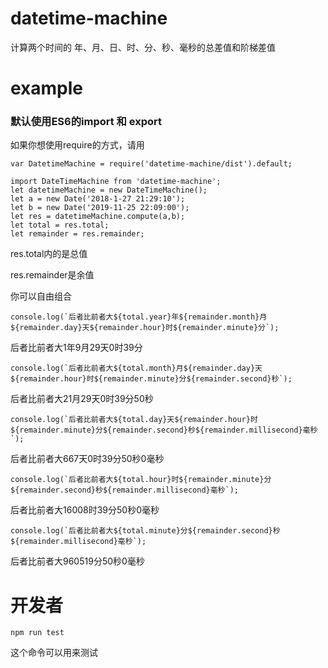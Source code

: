 # datetime-machine
计算两个时间的 年、月、日、时、分、秒、毫秒的总差值和阶梯差值
# example

### 默认使用ES6的import 和 export

如果你想使用require的方式，请用 
```
var DatetimeMachine = require('datetime-machine/dist').default;
```
```
import DateTimeMachine from 'datetime-machine';
let datetimeMachine = new DateTimeMachine();
let a = new Date('2018-1-27 21:29:10');
let b = new Date('2019-11-25 22:09:00');
let res = datetimeMachine.compute(a,b);
let total = res.total;
let remainder = res.remainder;
```
res.total内的是总值

res.remainder是余值

你可以自由组合

```
console.log(`后者比前者大${total.year}年${remainder.month}月${remainder.day}天${remainder.hour}时${remainder.minute}分`);
```
后者比前者大1年9月29天0时39分

```
console.log(`后者比前者大${total.month}月${remainder.day}天${remainder.hour}时${remainder.minute}分${remainder.second}秒`);
```
后者比前者大21月29天0时39分50秒

```
console.log(`后者比前者大${total.day}天${remainder.hour}时${remainder.minute}分${remainder.second}秒${remainder.millisecond}毫秒`);
```
后者比前者大667天0时39分50秒0毫秒

```
console.log(`后者比前者大${total.hour}时${remainder.minute}分${remainder.second}秒${remainder.millisecond}毫秒`);
```
后者比前者大16008时39分50秒0毫秒

```
console.log(`后者比前者大${total.minute}分${remainder.second}秒${remainder.millisecond}毫秒`);
```
后者比前者大960519分50秒0毫秒

# 开发者
```
npm run test
```
这个命令可以用来测试
